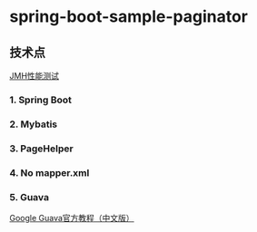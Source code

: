 # spring-boot-sample-paginator
## 技术点

[JMH性能测试](https://www.cnblogs.com/tranquillity/p/9488572.html)

### 1. Spring Boot
### 2. Mybatis
### 3. PageHelper
### 4. No mapper.xml
### 5. Guava
[Google Guava官方教程（中文版）](http://ifeve.com/google-guava/)
